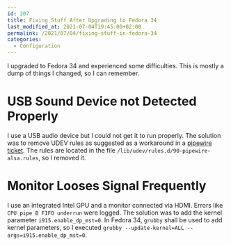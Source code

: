 ```yaml
---
id: 207
title: Fixing Stuff After Upgrading to Fedora 34
last_modified_at: 2021-07-04T19:45:00+02:00
permalink: /2021/07/04/fixing-stuff-in-fedora-34
categories:
  - Configuration
---
```

I upgraded to Fedora 34 and experienced some difficulties. This is mostly a dump of things I changed, so I can remember.

<!--more-->

# USB Sound Device not Detected Properly
I use a USB audio device but I could not get it to run properly. The solution was to remove UDEV rules as suggested as a workaround in a [pipewire ticket](https://gitlab.freedesktop.org/pipewire/pipewire/-/issues/435). The rules are located in the file `/lib/udev/rules.d/90-pipewire-alsa.rules`, so I removed it.

# Monitor Looses Signal Frequently
I use an integrated Intel GPU and a monitor connected via HDMI. Errors like `CPU pipe B FIFO underrun` were logged. The solution was to add the kernel parameter `i915.enable_dp_mst=0`. In Fedora 34, `grubby` shall be used to add kernel parameters, so I executed `grubby --update-kernel=ALL --args=i915.enable_dp_mst=0`.
